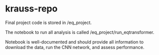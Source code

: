 # krauss-repo

Final project code is stored in /eq_project.

The notebook to run all analysis is called /eq_project/run_eqtransformer.

Notebook is well-documented and should provide all information to download the data, run the CNN network, and assess performance.

